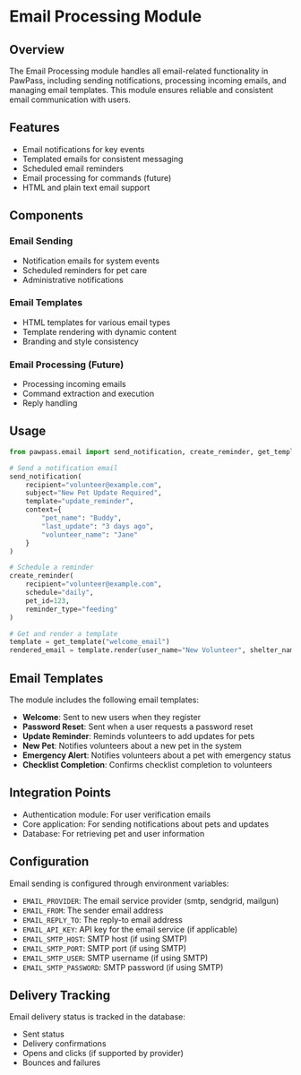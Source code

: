 # Email Processing Module

## Overview

The Email Processing module handles all email-related functionality in PawPass, including sending notifications, processing incoming emails, and managing email templates. This module ensures reliable and consistent email communication with users.

## Features

- Email notifications for key events
- Templated emails for consistent messaging
- Scheduled email reminders
- Email processing for commands (future)
- HTML and plain text email support

## Components

### Email Sending

- Notification emails for system events
- Scheduled reminders for pet care
- Administrative notifications

### Email Templates

- HTML templates for various email types
- Template rendering with dynamic content
- Branding and style consistency

### Email Processing (Future)

- Processing incoming emails
- Command extraction and execution
- Reply handling

## Usage

```python
from pawpass.email import send_notification, create_reminder, get_template

# Send a notification email
send_notification(
    recipient="volunteer@example.com",
    subject="New Pet Update Required",
    template="update_reminder",
    context={
        "pet_name": "Buddy",
        "last_update": "3 days ago",
        "volunteer_name": "Jane"
    }
)

# Schedule a reminder
create_reminder(
    recipient="volunteer@example.com",
    schedule="daily",
    pet_id=123,
    reminder_type="feeding"
)

# Get and render a template
template = get_template("welcome_email")
rendered_email = template.render(user_name="New Volunteer", shelter_name="Happy Paws")
```

## Email Templates

The module includes the following email templates:

- **Welcome**: Sent to new users when they register
- **Password Reset**: Sent when a user requests a password reset
- **Update Reminder**: Reminds volunteers to add updates for pets
- **New Pet**: Notifies volunteers about a new pet in the system
- **Emergency Alert**: Notifies volunteers about a pet with emergency status
- **Checklist Completion**: Confirms checklist completion to volunteers

## Integration Points

- Authentication module: For user verification emails
- Core application: For sending notifications about pets and updates
- Database: For retrieving pet and user information

## Configuration

Email sending is configured through environment variables:

- `EMAIL_PROVIDER`: The email service provider (smtp, sendgrid, mailgun)
- `EMAIL_FROM`: The sender email address
- `EMAIL_REPLY_TO`: The reply-to email address
- `EMAIL_API_KEY`: API key for the email service (if applicable)
- `EMAIL_SMTP_HOST`: SMTP host (if using SMTP)
- `EMAIL_SMTP_PORT`: SMTP port (if using SMTP)
- `EMAIL_SMTP_USER`: SMTP username (if using SMTP)
- `EMAIL_SMTP_PASSWORD`: SMTP password (if using SMTP)

## Delivery Tracking

Email delivery status is tracked in the database:

- Sent status
- Delivery confirmations
- Opens and clicks (if supported by provider)
- Bounces and failures